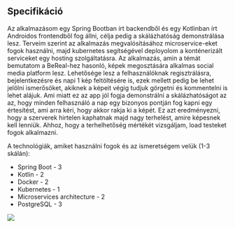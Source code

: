 ## Specifikáció

Az alkalmazásom egy Spring Bootban írt backendből és egy Kotlinban írt Androidos frontendből fog állni, célja pedig a skálázhatóság demonstrálása lesz.
Terveim szerint az alkalmazás megvalósításához microservice-eket fogok használni, majd kubernetes segítségével deployolom a konténerizált serviceket egy hosting szolgáltatásra.
Az alkalmazás, amin a témát bemutatom a BeReal-hez hasonló, képek megosztására alkalmas social media platform lesz.
Lehetősége lesz a felhasználóknak regisztrálásra, bejelentkezésre és napi 1 kép feltöltésére is, ezek mellett pedig be lehet jelölni ismerősöket,
akiknek a képeit végig tudjuk görgetni és kommentelni is lehet alájuk. Ami miatt ez az app jól fogja demonstrálni a skálázhatóságot az az,
hogy minden felhasználó a nap egy bizonyos pontján fog kapni egy értesítést, ami arra kéri, hogy akkor rakja ki a képét.
Ez azt eredményezni, hogy a szerverek hirtelen kaphatnak majd nagy terhelést, amire képesnek kell lenniük.
Ahhoz, hogy a terhelhetőség mértékét vizsgáljam, load testeket fogok alkalmazni.

A technológiák, amiket használni fogok és az ismeretségem velük (1-3 skálán):

- Spring Boot                 - 3
- Kotlin                      - 2
- Docker                      - 2
- Kubernetes                  - 1
- Microservices architecture  - 2
- PostgreSQL                  - 3

![]([https://www.theguardian.com/media/2022/aug/02/bereal-the-instagram-rival-app-wants-me-to-be-authentic-i-cant-imagine-anything-more-boring](https://i.guim.co.uk/img/media/6a1c50677e857d9520af6c96b00caea78a094ecb/0_0_2500_1500/master/2500.jpg?width=880&quality=85&fit=max&s=040b6bcaaddc82647bd1975566c4b3a3))
